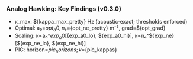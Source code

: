 ### Analog Hawking: Key Findings (v0.3.0)

- κ_max: ${kappa_max_pretty} Hz (acoustic‑exact; thresholds enforced)
- Optimal: a₀=${opt_a0}, nₑ=${opt_ne_pretty} m⁻³, grad=${opt_grad}
- Scaling: κ∝a₀^${exp_a0} [${exp_a0_lo}, ${exp_a0_hi}], κ∝nₑ^${exp_ne} [${exp_ne_lo}, ${exp_ne_hi}]
- PIC: horizon=${pic_horizons}; κ=${pic_kappas}
